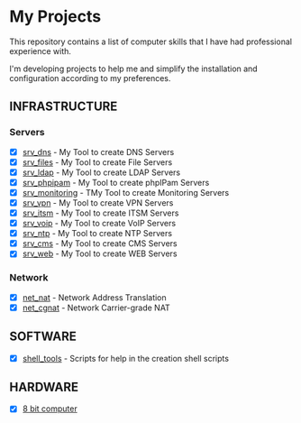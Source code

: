 # My Projects

This repository contains a list of computer skills that I have had professional experience with.

I'm developing projects to help me and simplify the installation and configuration according to my preferences.

## INFRASTRUCTURE

### Servers

- [x] [srv_dns](https://github.com/rick0x00/srv_dns) - My Tool to create DNS Servers
- [x] [srv_files](https://github.com/rick0x00/srv_files) - My Tool to create File Servers
- [x] [srv_ldap](https://github.com/rick0x00/srv_ldap) - My Tool to create LDAP Servers
- [x] [srv_phpipam](https://github.com/rick0x00/srv_phpipam) - My Tool to create phpIPam Servers
- [x] [srv_monitoring](https://github.com/rick0x00/srv_monitoring) - TMy Tool to create Monitoring Servers
- [x] [srv_vpn](https://github.com/rick0x00/srv_vpn) - My Tool to create VPN Servers
- [x] [srv_itsm](https://github.com/rick0x00/srv_itsm) - My Tool to create ITSM Servers
- [x] [srv_voip](https://github.com/rick0x00/srv_voip) - My Tool to create VoIP Servers
- [x] [srv_ntp](https://github.com/rick0x00/srv_ntp) - My Tool to create NTP Servers
- [x] [srv_cms](https://github.com/rick0x00/srv_cms) - My Tool to create CMS Servers
- [x] [srv_web](https://github.com/rick0x00/srv_web) - My Tool to create WEB Servers

### Network

- [x] [net_nat](https://github.com/rick0x00/net_nat) - Network Address Translation
- [x] [net_cgnat](https://github.com/rick0x00/net_cgnat) - Network Carrier-grade NAT

## SOFTWARE

- [x] [shell_tools](https://github.com/rick0x00/shell_tools) - Scripts for help in the creation shell scripts

## HARDWARE

- [x] [8 bit computer](https://github.com/rick0x00/8bit-computer)
